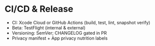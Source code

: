 # CI/CD & Release

- CI: Xcode Cloud or GitHub Actions (build, test, lint, snapshot verify)
- Beta: TestFlight (internal & external)
- Versioning: SemVer; CHANGELOG gated in PR
- Privacy manifest + App privacy nutrition labels
